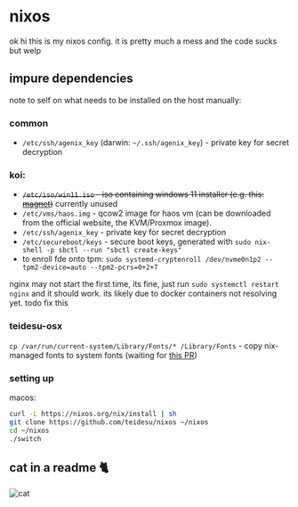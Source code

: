 # nixos 

ok hi this is my nixos config. it is pretty much a mess and the code sucks but welp

## impure dependencies
note to self on what needs to be installed on the host manually:

### common
- `/etc/ssh/agenix_key` (darwin: `~/.ssh/agenix_key`) - private key for secret decryption

### koi:
- ~~`/etc/iso/win11.iso` - iso containing windows 11 installer (e.g. this: [magnet](magnet:?xt=urn:btih:56197d53136ffcecbae5225f0ac761121eacdac6&dn=Win11_22H2_English_x64v1.iso&tr=udp%3a%2f%2ftracker.torrent.eu.org%3a451%2fannounce&tr=udp%3a%2f%2ftracker.tiny-vps.com%3a6969%2fannounce&tr=udp%3a%2f%2fopen.stealth.si%3a80%2fannounce))~~ currently unused
- `/etc/vms/haos.img` - qcow2 image for haos vm (can be downloaded from the official website, the KVM/Proxmox image).
- `/etc/ssh/agenix_key` - private key for secret decryption
- `/etc/secureboot/keys` - secure boot keys, generated with `sudo nix-shell -p sbctl --run "sbctl create-keys"`
- to enroll fde onto tpm: `sudo systemd-cryptenroll /dev/nvme0n1p2 --tpm2-device=auto --tpm2-pcrs=0+2+7`

nginx may not start the first time, its fine, just run `sudo systemctl restart nginx` and it should work.
its likely due to docker containers not resolving yet. todo fix this

### teidesu-osx
`cp /var/run/current-system/Library/Fonts/* /Library/Fonts` - copy nix-managed fonts to system fonts (waiting for [this PR](https://github.com/LnL7/nix-darwin/pull/754))

### setting up

macos:
```bash
curl -L https://nixos.org/nix/install | sh
git clone https://github.com/teidesu/nixos ~/nixos
cd ~/nixos
./switch
```

## cat in a readme 🐈

![cat](https://cataas.com/cat)
